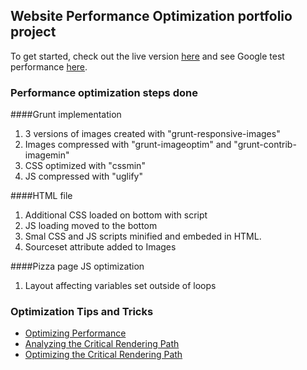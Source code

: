 ## Website Performance Optimization portfolio project

To get started, check out the live version [here](http://test.ku-64.com) and see Google test performance [here](https://developers.google.com/speed/pagespeed/insights/?url=http%3A%2F%2Ftest.ku-64.com%2F&tab=desktop). 

### Performance optimization steps done

####Grunt implementation

1. 3 versions of images created with "grunt-responsive-images"
1. Images compressed with "grunt-imageoptim" and "grunt-contrib-imagemin"
1. CSS optimized with "cssmin"
1. JS compressed with "uglify"

####HTML file
1. Additional CSS loaded on bottom with script
1. JS loading moved to the bottom
1. Smal CSS and JS scripts minified and embeded in HTML.
1. Sourceset attribute added to Images

####Pizza page JS optimization
1. Layout affecting variables set outside of loops
 

### Optimization Tips and Tricks
* [Optimizing Performance](https://developers.google.com/web/fundamentals/performance/ "web performance")
* [Analyzing the Critical Rendering Path](https://developers.google.com/web/fundamentals/performance/critical-rendering-path/analyzing-crp.html "analyzing crp")
* [Optimizing the Critical Rendering Path](https://developers.google.com/web/fundamentals/performance/critical-rendering-path/optimizing-critical-rendering-path.html "optimize the crp!")
